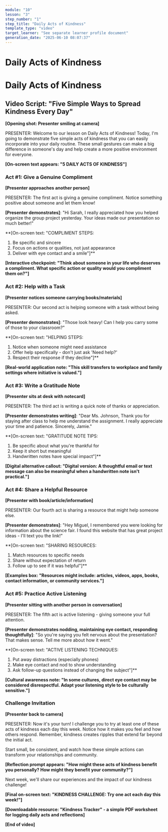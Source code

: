 ```yaml
---
module: "10"
lesson: "3"
step_number: "1"
step_title: "Daily Acts of Kindness"
template_type: "video"
target_learner: "See separate learner profile document"
generation_date: "2025-06-10 08:07:37"
---
```


# Daily Acts of Kindness

# Daily Acts of Kindness

## Video Script: "Five Simple Ways to Spread Kindness Every Day"

**[Opening shot: Presenter smiling at camera]**

PRESENTER: Welcome to our lesson on Daily Acts of Kindness! Today, I'm going to demonstrate five simple acts of kindness that you can easily incorporate into your daily routine. These small gestures can make a big difference in someone's day and help create a more positive environment for everyone.

**[On-screen text appears: "5 DAILY ACTS OF KINDNESS"]**

### Act #1: Give a Genuine Compliment

**[Presenter approaches another person]**

PRESENTER: The first act is giving a genuine compliment. Notice something positive about someone and let them know!

**[Presenter demonstrates]**: "Hi Sarah, I really appreciated how you helped organize the group project yesterday. Your ideas made our presentation so much better!"

**[On-screen text: "COMPLIMENT STEPS:
1. Be specific and sincere
2. Focus on actions or qualities, not just appearance
3. Deliver with eye contact and a smile"]**

**[Interactive checkpoint: "Think about someone in your life who deserves a compliment. What specific action or quality would you compliment them on?"]**

### Act #2: Help with a Task

**[Presenter notices someone carrying books/materials]**

PRESENTER: Our second act is helping someone with a task without being asked.

**[Presenter demonstrates]**: "Those look heavy! Can I help you carry some of those to your classroom?"

**[On-screen text: "HELPING STEPS:
1. Notice when someone might need assistance
2. Offer help specifically - don't just ask 'Need help?'
3. Respect their response if they decline"]**

**[Real-world application note: "This skill transfers to workplace and family settings where initiative is valued."]**

### Act #3: Write a Gratitude Note

**[Presenter sits at desk with notecard]**

PRESENTER: The third act is writing a quick note of thanks or appreciation.

**[Presenter demonstrates writing]**: "Dear Ms. Johnson, Thank you for staying after class to help me understand the assignment. I really appreciate your time and patience. Sincerely, Jamie."

**[On-screen text: "GRATITUDE NOTE TIPS:
1. Be specific about what you're thankful for
2. Keep it short but meaningful
3. Handwritten notes have special impact"]**

**[Digital alternative callout: "Digital version: A thoughtful email or text message can also be meaningful when a handwritten note isn't practical."]**

### Act #4: Share a Helpful Resource

**[Presenter with book/article/information]**

PRESENTER: Our fourth act is sharing a resource that might help someone else.

**[Presenter demonstrates]**: "Hey Miguel, I remembered you were looking for information about the science fair. I found this website that has great project ideas - I'll text you the link!"

**[On-screen text: "SHARING RESOURCES:
1. Match resources to specific needs
2. Share without expectation of return
3. Follow up to see if it was helpful"]**

**[Examples box: "Resources might include: articles, videos, apps, books, contact information, or community services."]**

### Act #5: Practice Active Listening

**[Presenter sitting with another person in conversation]**

PRESENTER: The fifth act is active listening - giving someone your full attention.

**[Presenter demonstrates nodding, maintaining eye contact, responding thoughtfully]**: "So you're saying you felt nervous about the presentation? That makes sense. Tell me more about how it went."

**[On-screen text: "ACTIVE LISTENING TECHNIQUES:
1. Put away distractions (especially phones)
2. Make eye contact and nod to show understanding
3. Ask follow-up questions instead of changing the subject"]**

**[Cultural awareness note: "In some cultures, direct eye contact may be considered disrespectful. Adapt your listening style to be culturally sensitive."]**

### Challenge Invitation

**[Presenter back to camera]**

PRESENTER: Now it's your turn! I challenge you to try at least one of these acts of kindness each day this week. Notice how it makes you feel and how others respond. Remember, kindness creates ripples that extend far beyond the initial act.

Start small, be consistent, and watch how these simple actions can transform your relationships and community. 

**[Reflection prompt appears: "How might these acts of kindness benefit you personally? How might they benefit your community?"]**

Next week, we'll share our experiences and the impact of our kindness challenge!

**[Final on-screen text: "KINDNESS CHALLENGE: Try one act each day this week!"]**

**[Downloadable resource: "Kindness Tracker" - a simple PDF worksheet for logging daily acts and reflections]**

**[End of video]**